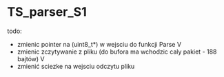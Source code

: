 # TS_parser_S1

todo:
- zmienic pointer na (uint8_t*) w wejsciu do funkcji Parse                        V
- zmienic zczytywanie z pliku (do bufora ma wchodzic caly pakiet - 188 bajtów)    V
- zmienić sciezke na wejsciu odczytu pliku
